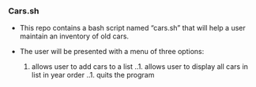 ### Cars.sh
* This repo contains a bash script named “cars.sh” that will help a user maintain an inventory of old cars.
 
*  The user will be presented with a menu of three options:
	1. allows user to add cars to a list
	..1. allows user to display all cars in list in year order
	..1. quits the program

